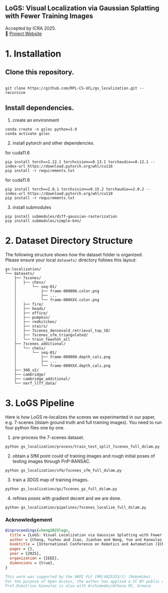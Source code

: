## LoGS: Visual Localization via Gaussian Splatting with Fewer Training Images  
Accepted by ICRA 2025.  
🔗 [Project Website](https://yuzhoucheng66.github.io/logs.github.io/)


# 1. Installation
## Clone this repository.
```

git clone https://github.com/RPL-CS-UCL/gs_localization.git --recursive
```

## Install dependencies.
1. create an environment
```
conda create -n gsloc python=3.9
conda activate gsloc
```

2. install pytorch and other dependencies.

for cuda11.6
```
pip install torch==1.12.1 torchvision==0.13.1 torchaudio==0.12.1 --index-url https://download.pytorch.org/whl/cu116
pip install -r requirements.txt 
```
for cuda11.8
```
pip install torch==2.0.1 torchvision==0.15.2 torchaudio==2.0.2 --index-url https://download.pytorch.org/whl/cu118
pip install -r requirements.txt
```

3. install submodules
```
pip install submodules/diff-gaussian-rasterization
pip install submodules/simple-knn/
```
# 2. Dataset Directory Structure

The following structure shows how the dataset folder is organized.  
Please ensure your local `datasets/` directory follows this layout:

```
gs-localization/
└── datasets/
    ├── 7scenes/
    │   ├── chess/
    │       └── seq-01/
    │           ├── frame-000000.color.png
    │           ├── ...
    │           └── frame-000XXX.color.png
    │   ├── fire/
    │   ├── heads/
    │   ├── office/
    │   ├── pumpkin/
    │   ├── redkitchen/
    │   ├── stairs/
    │   ├── 7scenes_densevald_retrieval_top_10/
    │   ├── 7scenes_sfm_triangulated/
    │   └── train_fewshot_all
    ├── 7scenes_additional/
    │   └── chess/
    │       └── seq-01/
    │           ├── frame-000000.depth_cali.png
    │           ├── ...
    │           └── frame-000XXX.depth_cali.png
    ├── 360_v2/
    ├── cambridge/
    ├── cambridge_additional/
    └── nerf_llff_data/
```

# 3. LoGS Pipeline
Here is how LoGS re-localizes the scenes we experimented in our paper, e.g. 7-scenes (dslam ground truth and full training images). You need to run four python files one by one.

1. pre-process the 7-scenes dataset.
```
python gs_localization/process/train_test_split_7scenes_full_dslam.py
``` 

2. obtain a SfM point could of training images and rough initial poses of testing images through PnP-RANSAC.
```
python gs_localization/sfm/7scenes_sfm_full_dslam.py
``` 

3. train a 3DGS map of training images.
```
python gs_localization/gs/7scenes_gs_full_dslam.py
```

4. refines poses with gradient decent and we are done.
```
python gs_localization/pipelines/7scenes_localize_full_dslam.py
``` 

### Acknowledgement

```bibtex
@inproceedings{cheng2025logs,
  title = {LoGS: Visual Localization via Gaussian Splatting with Fewer Training Images},
  author = {Cheng, Yuzhou and Jiao, Jianhao and Wang, Yue and Kanoulas, Dimitrios},
  booktitle = {International Conference on Robotics and Automation (ICRA)},
  pages = {},
  year = {2025},
  organization = {IEEE},
  dimensions = {true},
}
```

```bibtex
This work was supported by the UKRI FLF [MR/V025333/1] (RoboHike).
For the purpose of Open Access, the author has applied a CC BY public copyright license to any Author Accepted Manuscript version arising from this submission.
Prof.Dimitrios Kanoulas is also with Archimedes/Athena RC, Greece.
